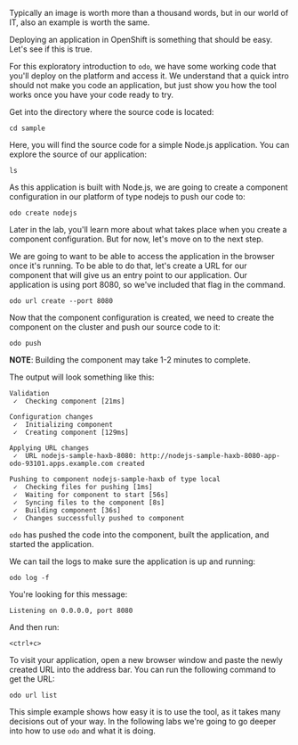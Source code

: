 Typically an image is worth more than a thousand words, but in our world of IT, also an example is worth the same.

Deploying an application in OpenShift is something that should be easy. Let's see if this is true.

For this exploratory introduction to `odo`, we have some working code that you'll deploy on the platform and access it. We understand that a quick intro should not make you code an application, but just show you how the tool works once you have your code ready to try.

Get into the directory where the source code is located:

```execute-1
cd sample
```

Here, you will find the source code for a simple Node.js application. You can explore the source of our application:

```execute-1
ls
```

As this application is built with Node.js, we are going to create a component configuration in our platform of type nodejs to push our code to:

```execute-1
odo create nodejs
```

Later in the lab, you'll learn more about what takes place when you create a component configuration. But for now, let's move on to the next step.

We are going to want to be able to access the application in the browser once it's running. To be able to do that, let's create a URL for our component that will give us an entry point to our application. Our application is using port 8080, so we've included that flag in the command.

```execute-1
odo url create --port 8080
```
Now that the component configuration is created, we need to create the component on the cluster and push our source code to it:

```execute-1
odo push
```

__NOTE__: Building the component may take 1-2 minutes to complete.

The output will look something like this:

```
Validation
 ✓  Checking component [21ms]

Configuration changes
 ✓  Initializing component
 ✓  Creating component [129ms]

Applying URL changes
 ✓  URL nodejs-sample-haxb-8080: http://nodejs-sample-haxb-8080-app-odo-93101.apps.example.com created

Pushing to component nodejs-sample-haxb of type local
 ✓  Checking files for pushing [1ms]
 ✓  Waiting for component to start [56s]
 ✓  Syncing files to the component [8s]
 ✓  Building component [36s]
 ✓  Changes successfully pushed to component
 ```

`odo` has pushed the code into the component, built the application, and started the application.

We can tail the logs to make sure the application is up and running:

```execute-1
odo log -f
```

You're looking for this message:

```
Listening on 0.0.0.0, port 8080
```

And then run:

```execute-1
<ctrl+c>
```

To visit your application, open a new browser window and paste the newly created URL into the address bar. You can run the following command to get the URL:

```execute-1
odo url list
```

This simple example shows how easy it is to use the tool, as it takes many decisions out of your way. In the following labs we're going to go deeper into how to use `odo` and what it is doing.

